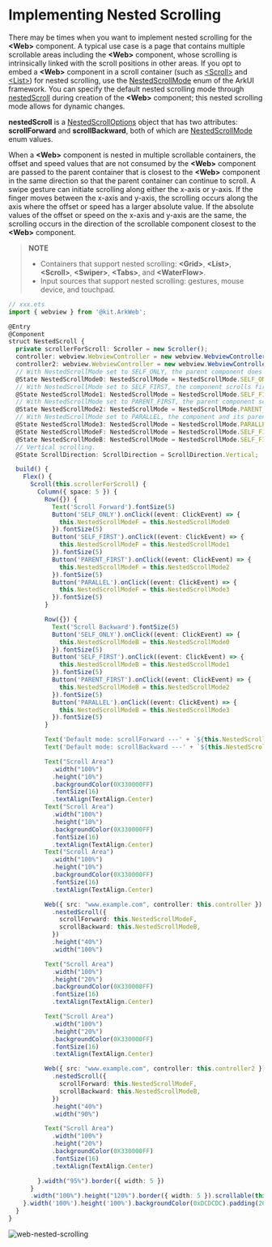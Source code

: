 # Implementing Nested Scrolling

There may be times when you want to implement nested scrolling for the **\<Web>** component. A typical use case is a page that contains multiple scrollable areas including the **\<Web>** component, whose scrolling is intrinsically linked with the scroll positions in other areas.
If you opt to embed a **\<Web>** component in a scroll container (such as [\<Scroll>](../reference/apis-arkui/arkui-ts/ts-container-scroll.md) and [\<List>](../reference/apis-arkui/arkui-ts/ts-container-list.md)) for nested scrolling, use the [NestedScrollMode](../reference/apis-arkweb/ts-basic-components-web.md#nestedscrollmode11) enum of the ArkUI framework. You can specify the default nested scrolling mode through [nestedScroll](../reference/apis-arkweb/ts-basic-components-web.md#nestedscroll11) during creation of the **\<Web>** component; this nested scrolling mode allows for dynamic changes.

**nestedScroll** is a [NestedScrollOptions](../reference/apis-arkweb/ts-basic-components-web.md#nestedscrolloptions11) object that has two attributes: **scrollForward** and **scrollBackward**, both of which are [NestedScrollMode](../reference/apis-arkweb/ts-basic-components-web.md#nestedscrollmode11) enum values.

When a **\<Web>** component is nested in multiple scrollable containers, the offset and speed values that are not consumed by the **\<Web>** component are passed to the parent container that is closest to the **\<Web>** component in the same direction so that the parent container can continue to scroll. A swipe gesture can initiate scrolling along either the x-axis or y-axis. If the finger moves between the x-axis and y-axis, the scrolling occurs along the axis where the offset or speed has a larger absolute value. If the absolute values of the offset or speed on the x-axis and y-axis are the same, the scrolling occurs in the direction of the scrollable component closest to the **\<Web>** component.

> **NOTE**
>
> - Containers that support nested scrolling: **\<Grid>**, **\<List>**, **\<Scroll>**, **\<Swiper>**, **\<Tabs>**, and **\<WaterFlow>**.
> - Input sources that support nested scrolling: gestures, mouse device, and touchpad.

```ts
// xxx.ets
import { webview } from '@kit.ArkWeb';

@Entry
@Component
struct NestedScroll {
  private scrollerForScroll: Scroller = new Scroller();
  controller: webview.WebviewController = new webview.WebviewController();
  controller2: webview.WebviewController = new webview.WebviewController();
  // With NestedScrollMode set to SELF_ONLY, the parent component does not scroll when the component scrolling reaches the boundary.
  @State NestedScrollMode0: NestedScrollMode = NestedScrollMode.SELF_ONLY;
  // With NestedScrollMode set to SELF_FIRST, the component scrolls first, and when it hits the boundary, the parent component scrolls.
  @State NestedScrollMode1: NestedScrollMode = NestedScrollMode.SELF_FIRST;
  // With NestedScrollMode set to PARENT_FIRST, the parent component scrolls first, and when it hits the boundary, the component scrolls.
  @State NestedScrollMode2: NestedScrollMode = NestedScrollMode.PARENT_FIRST;
  // With NestedScrollMode set to PARALLEL, the component and its parent component scroll at the same time.
  @State NestedScrollMode3: NestedScrollMode = NestedScrollMode.PARALLEL;
  @State NestedScrollModeF: NestedScrollMode = NestedScrollMode.SELF_FIRST;
  @State NestedScrollModeB: NestedScrollMode = NestedScrollMode.SELF_FIRST;
  // Vertical scrolling.
  @State ScrollDirection: ScrollDirection = ScrollDirection.Vertical;

  build() {
    Flex() {
      Scroll(this.scrollerForScroll) {
        Column({ space: 5 }) {
          Row({}) {
            Text('Scroll Forward').fontSize(5)
            Button('SELF_ONLY').onClick((event: ClickEvent) => {
              this.NestedScrollModeF = this.NestedScrollMode0
            }).fontSize(5)
            Button('SELF_FIRST').onClick((event: ClickEvent) => {
              this.NestedScrollModeF = this.NestedScrollMode1
            }).fontSize(5)
            Button('PARENT_FIRST').onClick((event: ClickEvent) => {
              this.NestedScrollModeF = this.NestedScrollMode2
            }).fontSize(5)
            Button('PARALLEL').onClick((event: ClickEvent) => {
              this.NestedScrollModeF = this.NestedScrollMode3
            }).fontSize(5)
          }

          Row({}) {
            Text('Scroll Backward').fontSize(5)
            Button('SELF_ONLY').onClick((event: ClickEvent) => {
              this.NestedScrollModeB = this.NestedScrollMode0
            }).fontSize(5)
            Button('SELF_FIRST').onClick((event: ClickEvent) => {
              this.NestedScrollModeB = this.NestedScrollMode1
            }).fontSize(5)
            Button('PARENT_FIRST').onClick((event: ClickEvent) => {
              this.NestedScrollModeB = this.NestedScrollMode2
            }).fontSize(5)
            Button('PARALLEL').onClick((event: ClickEvent) => {
              this.NestedScrollModeB = this.NestedScrollMode3
            }).fontSize(5)
          }

          Text('Default mode: scrollForward ---' + `${this.NestedScrollModeF}`).fontSize(10)
          Text('Default mode: scrollBackward ---' + `${this.NestedScrollModeB}`).fontSize(10)

          Text("Scroll Area")
            .width("100%")
            .height("10%")
            .backgroundColor(0X330000FF)
            .fontSize(16)
            .textAlign(TextAlign.Center)
          Text("Scroll Area")
            .width("100%")
            .height("10%")
            .backgroundColor(0X330000FF)
            .fontSize(16)
            .textAlign(TextAlign.Center)
          Text("Scroll Area")
            .width("100%")
            .height("10%")
            .backgroundColor(0X330000FF)
            .fontSize(16)
            .textAlign(TextAlign.Center)

          Web({ src: "www.example.com", controller: this.controller })
            .nestedScroll({
              scrollForward: this.NestedScrollModeF,
              scrollBackward: this.NestedScrollModeB,
            })
            .height("40%")
            .width("100%")

          Text("Scroll Area")
            .width("100%")
            .height("20%")
            .backgroundColor(0X330000FF)
            .fontSize(16)
            .textAlign(TextAlign.Center)

          Text("Scroll Area")
            .width("100%")
            .height("20%")
            .backgroundColor(0X330000FF)
            .fontSize(16)
            .textAlign(TextAlign.Center)

          Web({ src: "www.example.com", controller: this.controller2 })
            .nestedScroll({
              scrollForward: this.NestedScrollModeF,
              scrollBackward: this.NestedScrollModeB,
            })
            .height("40%")
            .width("90%")

          Text("Scroll Area")
            .width("100%")
            .height("20%")
            .backgroundColor(0X330000FF)
            .fontSize(16)
            .textAlign(TextAlign.Center)

        }.width("95%").border({ width: 5 })
      }
      .width("100%").height("120%").border({ width: 5 }).scrollable(this.ScrollDirection)
    }.width('100%').height('100%').backgroundColor(0xDCDCDC).padding(20)
  }
}
```

![web-nested-scrolling](figures/web-nested-scrolling.gif)
